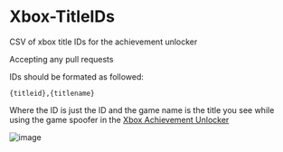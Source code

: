 # Xbox-TitleIDs
CSV of xbox title IDs for the achievement unlocker

Accepting any pull requests

IDs should be formated as followed:

`{titleid},{titlename}`

Where the ID is just the ID and the game name is the title you see while using the game spoofer in the [Xbox Achievement Unlocker](https://github.com/ItsLogic/Xbox-Achievement-Unlocker)

![image](https://user-images.githubusercontent.com/38233332/187088669-78c43e84-1732-4af7-b088-7733812a82ac.png)
